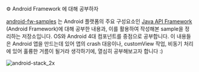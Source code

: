  ⚙️ Android Framework 에 대해 공부하자

[android-fw-samples](https://github.com/sery270/android-fw-samples) 는 Android 플랫폼의 주요 구성요소인 [Java API Framework](https://developer.android.com/guide/platform?hl=ko#api-framework) (Android Framework)에 대해 공부한 내용과, 이를 활용하여 작성해본 sample을 정리하는 저장소입니다. OS와 Android 4대 컴포넌트를 중점으로 공부합니다. 이 내용들은 Android 앱을 만드는데 있어 앱의 crash 대응이나, customView 작업, 비동기 처리에 있어 훌륭한 거름이 될거라 생각하기에, 열심히 공부해보고자 합니다 :) 

![android-stack_2x](/Users/sery270/Desktop/android-stack_2x.png)


